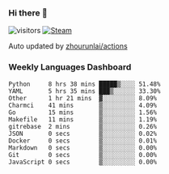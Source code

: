 ### Hi there 👋

![visitors](https://visitor-badge.glitch.me/badge?page_id=zhourunlai)
[![Steam](https://img.shields.io/badge/dynamic/json?label=Steam&query=%24.data.totalSubs&url=https%3A%2F%2Fapi.spencerwoo.com%2Fsubstats%2F%3Fsource%3DsteamGames%26queryKey%3D76561198285156854&suffix=%20Games&logo=steam&labelColor=134375&color=0b1a37&longCache=true)](http://steamcommunity.com/profiles/76561198285156854)

Auto updated by <a href="https://github.com/zhourunlai/zhourunlai/actions" target="_blank">zhourunlai/actions</a>

### Weekly Languages Dashboard

<!--PART:wakatime-->
```text
Python     8 hrs 38 mins █████▒░░░░ 51.48%
YAML       5 hrs 35 mins ███▒░░░░░░ 33.30%
Other      1 hr 21 mins  ▓░░░░░░░░░ 8.09%
Charmci    41 mins       ▒░░░░░░░░░ 4.09%
Go         15 mins       ▒░░░░░░░░░ 1.56%
Makefile   11 mins       ▒░░░░░░░░░ 1.19%
gitrebase  2 mins        ▒░░░░░░░░░ 0.26%
JSON       0 secs        ▒░░░░░░░░░ 0.02%
Docker     0 secs        ▒░░░░░░░░░ 0.01%
Markdown   0 secs        ▒░░░░░░░░░ 0.00%
Git        0 secs        ▒░░░░░░░░░ 0.00%
JavaScript 0 secs        ▒░░░░░░░░░ 0.00%
```
<!--PART:wakatime-->
